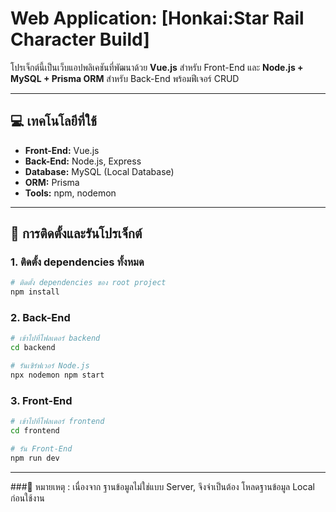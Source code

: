 # Web Application: [Honkai:Star Rail Character Build]

โปรเจ็กต์นี้เป็นเว็บแอปพลิเคชันที่พัฒนาด้วย **Vue.js** สำหรับ Front-End และ **Node.js + MySQL + Prisma ORM** สำหรับ Back-End พร้อมฟีเจอร์ CRUD

---

## 💻 เทคโนโลยีที่ใช้
- **Front-End:** Vue.js  
- **Back-End:** Node.js, Express  
- **Database:** MySQL (Local Database)  
- **ORM:** Prisma  
- **Tools:** npm, nodemon  

---

## 🚀 การติดตั้งและรันโปรเจ็กต์

### 1. ติดตั้ง dependencies ทั้งหมด
```bash
# ติดตั้ง dependencies ของ root project
npm install
```
### 2. Back-End
```bash
# เข้าไปที่โฟลเดอร์ backend
cd backend

# รันเซิร์ฟเวอร์ Node.js
npx nodemon npm start
```
### 3. Front-End
```bash
# เข้าไปที่โฟลเดอร์ frontend
cd frontend

# รัน Front-End
npm run dev
```
---
###📌 หมายเหตุ :
เนื่องจาก ฐานข้อมูลไม่ใช่แบบ Server, จึงจำเป็นต้อง โหลดฐานข้อมูล Local ก่อนใช้งาน
